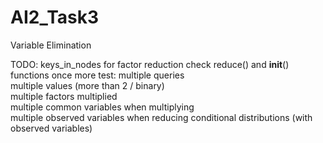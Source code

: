# AI2_Task3
Variable Elimination

TODO:
  keys_in_nodes for factor reduction
  check reduce() and __init__() functions once more
test:
  multiple queries  
  multiple values (more than 2 / binary)  
  multiple factors multiplied  
  multiple common variables when multiplying  
  multiple observed variables when reducing
  conditional distributions (with observed variables)

